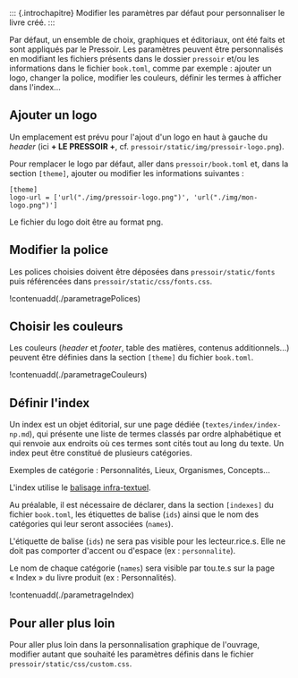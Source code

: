 <!--

- en attente des modifs de David pour personnaliser les index au complet (picto inclus) directement dans book.toml.
- est-ce que je rapatrie sur cette page les personnalisation édito de type livre co, parties dans la toc... ? (cf. Antoine)

-->

::: {.introchapitre}
Modifier les paramètres par défaut pour personnaliser le livre créé.
:::


Par défaut, un ensemble de choix, graphiques et éditoriaux, ont été faits et sont appliqués par le Pressoir. Les paramètres peuvent être personnalisés en modifiant les fichiers présents dans le dossier `pressoir` et/ou les informations dans le fichier `book.toml`, comme par exemple&nbsp;: ajouter un logo, changer la police, modifier les couleurs, définir les termes à afficher dans l'index...



## Ajouter un logo


Un emplacement est prévu pour l'ajout d'un logo en haut à gauche du _header_ (ici **+ LE PRESSOIR +**, cf. `pressoir/static/img/pressoir-logo.png`).


Pour remplacer le logo par défaut, aller dans `pressoir/book.toml` et, dans la section `[theme]`, ajouter ou modifier les informations suivantes&nbsp;:

```
[theme]
logo-url = ['url("./img/pressoir-logo.png")', 'url("./img/mon-logo.png")']
```

Le fichier du logo doit être au format png.

## Modifier la police

Les polices choisies doivent être déposées dans `pressoir/static/fonts` puis référencées dans `pressoir/static/css/fonts.css`.


!contenuadd(./parametragePolices)



## Choisir les couleurs

Les couleurs (_header_ et _footer_, table des matières, contenus additionnels...) peuvent être définies dans la section `[theme]` du fichier `book.toml`.

!contenuadd(./parametrageCouleurs)


## Définir l'index

Un index est un objet éditorial, sur une page dédiée (`textes/index/index-np.md`), qui présente une liste de termes classés par ordre alphabétique et qui renvoie aux endroits où ces termes sont cités tout au long du texte. Un index peut être constitué de plusieurs catégories.

Exemples de catégorie&nbsp;: Personnalités, Lieux, Organismes, Concepts...

L'index utilise le [balisage infra-textuel](chapitre3.html#balisage-infra-textuel).

Au préalable, il est nécessaire de déclarer, dans la section `[indexes]` du fichier `book.toml`, les étiquettes de balise (`ids`) ainsi que le nom des catégories qui leur seront associées (`names`).

L'étiquette de balise (`ids`) ne sera pas visible pour les lecteur.rice.s. Elle ne doit pas comporter d'accent ou d'espace (ex&nbsp;: `personnalite`).

Le nom de chaque catégorie (`names`) sera visible par tou.te.s sur la page «&nbsp;Index&nbsp;» du livre produit (ex&nbsp;: Personnalités).


!contenuadd(./parametrageIndex)


<!--
est-ce qu'on est obligé de rester dans les étiquettes déjà déclarées ou peut-on en créer adhoc (déclarer id, name et picto) ? Si on en crée une adhoc, il faut aussi créer notamment le picto. Comment et où l'ajouter ?

>> David va développer pour que ce soit dans book.toml -- en attente pour mettre à jour le fonctionnement de cette partie
-->


## Pour aller plus loin

Pour aller plus loin dans la personnalisation graphique de l'ouvrage, modifier autant que souhaité les paramètres définis dans le fichier `pressoir/static/css/custom.css`.
